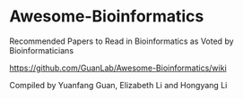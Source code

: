 # Awesome-Bioinformatics
Recommended Papers to Read in Bioinformatics as Voted by Bioinformaticians

https://github.com/GuanLab/Awesome-Bioinformatics/wiki

Compiled by Yuanfang Guan, Elizabeth Li and Hongyang Li


